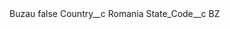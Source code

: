 <?xml version="1.0" encoding="UTF-8"?>
<CustomMetadata xmlns="http://soap.sforce.com/2006/04/metadata" xmlns:xsi="http://www.w3.org/2001/XMLSchema-instance" xmlns:xsd="http://www.w3.org/2001/XMLSchema">
    <label>Buzau</label>
    <protected>false</protected>
    <values>
        <field>Country__c</field>
        <value xsi:type="xsd:string">Romania</value>
    </values>
    <values>
        <field>State_Code__c</field>
        <value xsi:type="xsd:string">BZ</value>
    </values>
</CustomMetadata>
